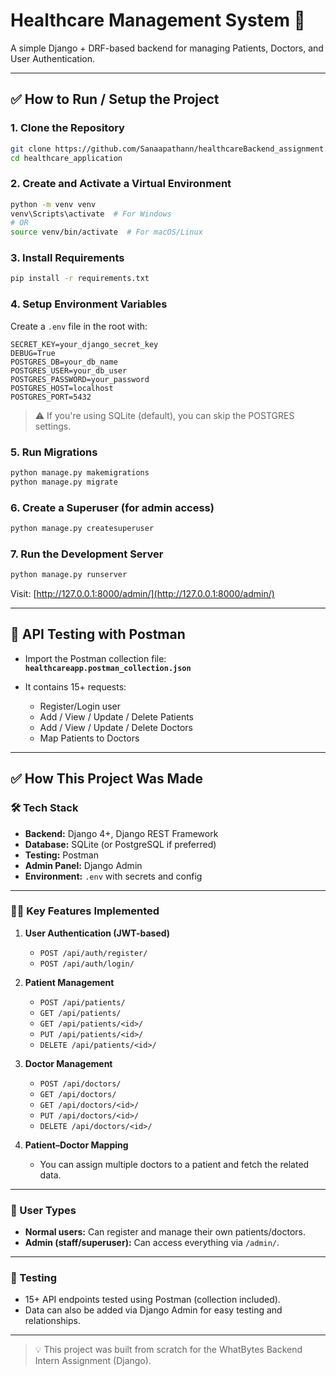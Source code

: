 # Healthcare Management System 🏥

A simple Django + DRF-based backend for managing Patients, Doctors, and User Authentication.

---

## ✅ How to Run / Setup the Project

### 1. Clone the Repository

```bash
git clone https://github.com/Sanaapathann/healthcareBackend_assignment.git
cd healthcare_application
```

### 2. Create and Activate a Virtual Environment

```bash
python -m venv venv
venv\Scripts\activate  # For Windows
# OR
source venv/bin/activate  # For macOS/Linux
```

### 3. Install Requirements

```bash
pip install -r requirements.txt
```

### 4. Setup Environment Variables

Create a `.env` file in the root with:

```
SECRET_KEY=your_django_secret_key
DEBUG=True
POSTGRES_DB=your_db_name
POSTGRES_USER=your_db_user
POSTGRES_PASSWORD=your_password
POSTGRES_HOST=localhost
POSTGRES_PORT=5432
```

> ⚠️ If you're using SQLite (default), you can skip the POSTGRES settings.

### 5. Run Migrations

```bash
python manage.py makemigrations
python manage.py migrate
```

### 6. Create a Superuser (for admin access)

```bash
python manage.py createsuperuser
```

### 7. Run the Development Server

```bash
python manage.py runserver
```

Visit: [http://127.0.0.1:8000/admin/](http://127.0.0.1:8000/admin/)

---

## 🔄 API Testing with Postman

* Import the Postman collection file:
  **`healthcareapp.postman_collection.json`**
* It contains 15+ requests:

  * Register/Login user
  * Add / View / Update / Delete Patients
  * Add / View / Update / Delete Doctors
  * Map Patients to Doctors

---

## ✅ How This Project Was Made

### 🛠️ Tech Stack

* **Backend:** Django 4+, Django REST Framework
* **Database:** SQLite (or PostgreSQL if preferred)
* **Testing:** Postman
* **Admin Panel:** Django Admin
* **Environment:** `.env` with secrets and config

---

### 👨‍💻 Key Features Implemented

1. **User Authentication (JWT-based)**

   * `POST /api/auth/register/`
   * `POST /api/auth/login/`

2. **Patient Management**

   * `POST /api/patients/`
   * `GET /api/patients/`
   * `GET /api/patients/<id>/`
   * `PUT /api/patients/<id>/`
   * `DELETE /api/patients/<id>/`

3. **Doctor Management**

   * `POST /api/doctors/`
   * `GET /api/doctors/`
   * `GET /api/doctors/<id>/`
   * `PUT /api/doctors/<id>/`
   * `DELETE /api/doctors/<id>/`

4. **Patient–Doctor Mapping**

   * You can assign multiple doctors to a patient and fetch the related data.

---

### 🧱 User Types

* **Normal users:** Can register and manage their own patients/doctors.
* **Admin (staff/superuser):** Can access everything via `/admin/`.

---

### 🧪 Testing

* 15+ API endpoints tested using Postman (collection included).
* Data can also be added via Django Admin for easy testing and relationships.

---

> 💡 This project was built from scratch for the WhatBytes Backend Intern Assignment (Django).
